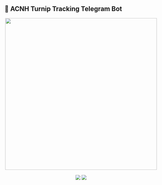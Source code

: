 ## 🍃 ACNH Turnip Tracking Telegram Bot

<div align="center">
  <a href="#">
    <img src="https://github.com/matheus-depaula/acnh-turnip-tracking-telegram-bot/assets/12603421/5aeb4bd9-31d0-47aa-ad4a-3d4fedbab72a" width=500/>
  </a>
</div>

<br>

<div align="center">
  <img src="https://img.shields.io/badge/TypeScript-3178C6.svg?style=for-the-badge&logo=TypeScript&logoColor=white" />
  <img src="https://img.shields.io/badge/Telegram-26A5E4.svg?style=for-the-badge&logo=Telegram&logoColor=white" />
</div>
